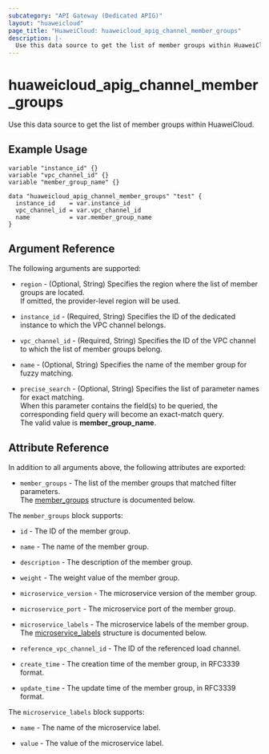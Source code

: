 ```yaml
---
subcategory: "API Gateway (Dedicated APIG)"
layout: "huaweicloud"
page_title: "HuaweiCloud: huaweicloud_apig_channel_member_groups"
description: |-
  Use this data source to get the list of member groups within HuaweiCloud.
---
```


# huaweicloud_apig_channel_member_groups

Use this data source to get the list of member groups within HuaweiCloud.

## Example Usage

```hcl
variable "instance_id" {}
variable "vpc_channel_id" {}
variable "member_group_name" {}

data "huaweicloud_apig_channel_member_groups" "test" {
  instance_id    = var.instance_id
  vpc_channel_id = var.vpc_channel_id
  name           = var.member_group_name
}
```

## Argument Reference

The following arguments are supported:

* `region` - (Optional, String) Specifies the region where the list of member groups are located.  
  If omitted, the provider-level region will be used.

* `instance_id` - (Required, String) Specifies the ID of the dedicated instance to which the VPC channel belongs.

* `vpc_channel_id` - (Required, String) Specifies the ID of the VPC channel to which the list of member groups belong.

* `name` - (Optional, String) Specifies the name of the member group for fuzzy matching.

* `precise_search` - (Optional, String) Specifies the list of parameter names for exact matching.  
  When this parameter contains the field(s) to be queried, the corresponding field query will become an exact-match
  query.  
  The valid value is **member_group_name**.

## Attribute Reference

In addition to all arguments above, the following attributes are exported:

* `member_groups` - The list of the member groups that matched filter parameters.  
  The [member_groups](#apig_channel_member_groups) structure is documented below.

<a name="apig_channel_member_groups"></a>
The `member_groups` block supports:

* `id` - The ID of the member group.

* `name` - The name of the member group.

* `description` - The description of the member group.

* `weight` - The weight value of the member group.

* `microservice_version` - The microservice version of the member group.

* `microservice_port` - The microservice port of the member group.

* `microservice_labels` - The microservice labels of the member group.  
  The [microservice_labels](#apig_channel_member_groups_microservice_labels) structure is documented below.

* `reference_vpc_channel_id` - The ID of the referenced load channel.

* `create_time` - The creation time of the member group, in RFC3339 format.

* `update_time` - The update time of the member group, in RFC3339 format.

<a name="apig_channel_member_groups_microservice_labels"></a>
The `microservice_labels` block supports:

* `name` - The name of the microservice label.

* `value` - The value of the microservice label.
